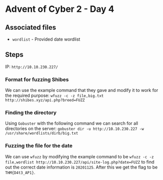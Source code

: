 # Advent of Cyber 2 - Day 4

## Associated files
* `wordlist` - Provided date wordlist

## Steps

IP: `http://10.10.230.227/`

### Format for fuzzing Shibes
We can use the example command that they gave and modify it to work for the required purpose: `wfuzz -c -z file,big.txt http://shibes.xyz/api.php?breed=FUZZ`

### Finding the directory
Using `Gobuster` with the following command we can search for all directories on the server: `gobuster dir -u http://10.10.230.227 -w /usr/share/wordlists/dirb/big.txt`

### Fuzzing the file for the date
We can use `wfuzz` by modifying the example command to be `wfuzz -c -z file,wordlist http://10.10.230.227/api/site-log.php?date=FUZZ` to find out the correct date information is `20201125`. After this we get the flag to be `THM{D4t3_AP1}`.